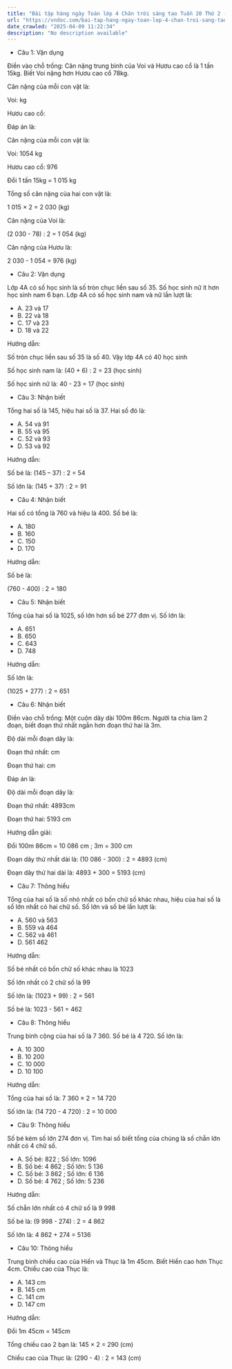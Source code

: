 ```yaml
---
title: "Bài tập hàng ngày Toán lớp 4 Chân trời sáng tạo Tuần 20 Thứ 2 - VnDoc.com"
url: "https://vndoc.com/bai-tap-hang-ngay-toan-lop-4-chan-troi-sang-tao-tuan-20-thu-2-335539"
date_crawled: "2025-04-09 11:22:34"
description: "No description available"
---
```


* Câu 1:  Vận dụng

Điền vào chỗ trống: Cân nặng trung bình của Voi và Hươu cao cổ là 1 tấn 15kg. Biết Voi nặng hơn Hươu cao cổ 78kg.

Cân nặng của mỗi con vật là:

Voi:  kg

Hươu cao cổ: 

Đáp án là:

Cân nặng của mỗi con vật là:

Voi: 1054 kg

Hươu cao cổ: 976

Đổi 1 tấn 15kg = 1 015 kg

Tổng số cân nặng của hai con vật là:

1 015 × 2 = 2 030 (kg)

Cân nặng của Voi là:

(2 030 - 78) : 2 = 1 054 (kg)

Cân nặng của Hươu là:

2 030 - 1 054 = 976 (kg)

* Câu 2:  Vận dụng

Lớp 4A có số học sinh là số tròn chục liền sau số 35. Số học sinh nữ ít hơn học sinh nam 6 bạn. Lớp 4A có số học sinh nam và nữ lần lượt là:

  * A. 23 và 17 
  * B. 22 và 18 
  * C. 17 và 23 
  * D. 18 và 22 



Hướng dẫn: 

Số tròn chục liền sau số 35 là số 40. Vậy lớp 4A có 40 học sinh

Số học sinh nam là: (40 + 6) : 2 = 23 (học sinh)

Số học sinh nữ là: 40 - 23 = 17 (học sinh)

* Câu 3:  Nhận biết

Tổng hai số là 145, hiệu hai số là 37. Hai số đó là:

  * A. 54 và 91 
  * B. 55 và 95 
  * C. 52 và 93 
  * D. 53 và 92 



Hướng dẫn: 

Số bé là: (145 – 37) : 2 = 54

Số lớn là: (145 + 37) : 2 = 91

* Câu 4:  Nhận biết

Hai số có tổng là 760 và hiệu là 400. Số bé là:

  * A. 180 
  * B. 160 
  * C. 150 
  * D. 170 



Hướng dẫn: 

Số bé là:

(760 - 400) : 2 = 180

* Câu 5:  Nhận biết

Tổng của hai số là 1025, số lớn hơn số bé 277 đơn vị. Số lớn là:

  * A. 651 
  * B. 650 
  * C. 643 
  * D. 748 



Hướng dẫn: 

Số lớn là:

(1025 + 277) : 2 = 651

* Câu 6:  Nhận biết

Điền vào chỗ trống: Một cuộn dây dài 100m 86cm. Người ta chia làm 2 đoạn, biết đoạn thứ nhất ngắn hơn đoạn thứ hai là 3m.

Độ dài mỗi đoạn dây là:

Đoạn thứ nhất: cm

Đoạn thứ hai:  cm

Đáp án là:

Độ dài mỗi đoạn dây là:

Đoạn thứ nhất: 4893cm

Đoạn thứ hai: 5193 cm

Hướng dẫn giải:

Đổi 100m 86cm = 10 086 cm ; 3m = 300 cm

Đoạn dây thứ nhất dài là: (10 086 - 300) : 2 = 4893 (cm)

Đoạn dây thứ hai dài là: 4893 + 300 = 5193 (cm)

* Câu 7:  Thông hiểu

Tổng của hai số là số nhỏ nhất có bốn chữ số khác nhau, hiệu của hai số là số lớn nhất có hai chữ số. Số lớn và số bé lần lượt là:

  * A. 560 và 563 
  * B. 559 và 464 
  * C. 562 và 461 
  * D. 561 462 



Hướng dẫn: 

Số bé nhất có bốn chữ số khác nhau là 1023

Số lớn nhất có 2 chữ số là 99

Số lớn là: (1023 + 99) : 2 = 561

Số bé là: 1023 - 561 = 462

* Câu 8:  Thông hiểu

Trung bình cộng của hai số là 7 360. Số bé là 4 720. Số lớn là:

  * A. 10 300 
  * B. 10 200 
  * C. 10 000 
  * D. 10 100 



Hướng dẫn: 

Tổng của hai số là: 7 360 × 2 = 14 720

Số lớn là: (14 720 - 4 720) : 2 = 10 000

* Câu 9:  Thông hiểu

Số bé kém số lớn 274 đơn vị. Tìm hai số biết tổng của chúng là số chẵn lớn nhất có 4 chữ số.

  * A. Số bé: 822 ; Số lớn: 1096 
  * B. Số bé: 4 862 ; Số lớn: 5 136 
  * C. Số bé: 3 862 ; Số lớn: 6 136 
  * D. Số bé: 4 762 ; Số lớn: 5 236 



Hướng dẫn: 

Số chẵn lớn nhất có 4 chữ số là 9 998

Số bé là: (9 998 - 274) : 2 = 4 862

Số lớn là: 4 862 + 274 = 5136

* Câu 10:  Thông hiểu

Trung bình chiều cao của Hiền và Thục là 1m 45cm. Biết Hiền cao hơn Thục 4cm. Chiều cao của Thục là:

  * A. 143 cm 
  * B. 145 cm 
  * C. 141 cm 
  * D. 147 cm 



Hướng dẫn: 

Đổi 1m 45cm = 145cm

Tổng chiều cao 2 bạn là: 145 × 2 = 290 (cm)

Chiều cao của Thục là: (290 - 4) : 2 = 143 (cm)
